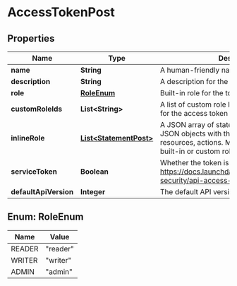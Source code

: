 

# AccessTokenPost


## Properties

Name | Type | Description | Notes
------------ | ------------- | ------------- | -------------
**name** | **String** | A human-friendly name for the access token |  [optional]
**description** | **String** | A description for the access token |  [optional]
**role** | [**RoleEnum**](#RoleEnum) | Built-in role for the token |  [optional]
**customRoleIds** | **List&lt;String&gt;** | A list of custom role IDs to use as access limits for the access token |  [optional]
**inlineRole** | [**List&lt;StatementPost&gt;**](StatementPost.md) | A JSON array of statements represented as JSON objects with three attributes: effect, resources, actions. May be used in place of a built-in or custom role. |  [optional]
**serviceToken** | **Boolean** | Whether the token is a service token https://docs.launchdarkly.com/home/account-security/api-access-tokens#service-tokens |  [optional]
**defaultApiVersion** | **Integer** | The default API version for this token |  [optional]



## Enum: RoleEnum

Name | Value
---- | -----
READER | &quot;reader&quot;
WRITER | &quot;writer&quot;
ADMIN | &quot;admin&quot;



